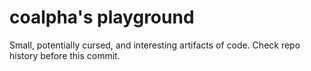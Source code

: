 # coalpha's playground

Small, potentially cursed, and interesting artifacts of code. Check repo history
before this commit.
